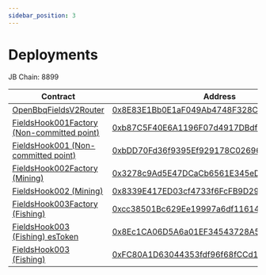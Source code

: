 ```yaml
---
sidebar_position: 3
---
```


# Deployments

JB Chain: 8899

| Contract | Address |
| ------------- | ------------- |
| [OpenBbqFieldsV2Router](https://github.com/coshi190/contracts-openbbq/blob/master/src/fields/OpenBbqFieldsV2Router.sol) | [0x8E83E1Bb0E1aF049Ab4748F328Ce6760bd7ae431](https://exp.jibchain.net/address/0x8E83E1Bb0E1aF049Ab4748F328Ce6760bd7ae431) |
| [FieldsHook001Factory (Non-committed point)](https://github.com/coshi190/contracts-openbbq/blob/master/src/fields/FieldsHook001Factory.sol) | [0xb87C5F40E6A1196F07d4917DBdf04316c2C3bd72](https://exp.jibchain.net/address/0xb87C5F40E6A1196F07d4917DBdf04316c2C3bd72) |
| [FieldsHook001 (Non-committed point)](https://github.com/coshi190/contracts-openbbq/blob/master/src/fields/FieldsHook001.sol) | [0xbDD70Fd36f9395Ef929178C026967021152C885B](https://exp.jibchain.net/address/0xbDD70Fd36f9395Ef929178C026967021152C885B) |
| [FieldsHook002Factory (Mining)](https://github.com/coshi190/contracts-openbbq/blob/master/src/fields/FieldsHook002Factory.sol) | [0x3278c9Ad5E47DCaCb6561E345eD07A3D1D18c71F](https://exp.jibchain.net/address/0x3278c9Ad5E47DCaCb6561E345eD07A3D1D18c71F) |
| [FieldsHook002 (Mining)](https://github.com/coshi190/contracts-openbbq/blob/master/src/fields/FieldsHook002.sol) | [0x8339E417ED03cf4733f6FcFB9D295bE588fe2156](https://exp.jibchain.net/address/0x8339E417ED03cf4733f6FcFB9D295bE588fe2156) |
| [FieldsHook003Factory (Fishing)](https://github.com/coshi190/contracts-openbbq/blob/master/src/fields/FieldsHook003Factory.sol) | [0xcc38501Bc629Ee19997a6df116147E26eAb0FF61](https://exp.jibchain.net/address/0xcc38501Bc629Ee19997a6df116147E26eAb0FF61) |
| [FieldsHook003 (Fishing) esToken](https://github.com/coshi190/contracts-openbbq/blob/master/src/fields/ERC20Mintable.sol) | [0x8Ec1CA06D5A6a01EF34543728A584B8dCbD18f79](https://exp.jibchain.net/address/0x8Ec1CA06D5A6a01EF34543728A584B8dCbD18f79) |
| [FieldsHook003 (Fishing)](https://github.com/coshi190/contracts-openbbq/blob/master/src/fields/FieldsHook003.sol) | [0xFC80A1D63044353fdf96f68fCCd16d9944473e5d](https://exp.jibchain.net/address/0xFC80A1D63044353fdf96f68fCCd16d9944473e5d) |
